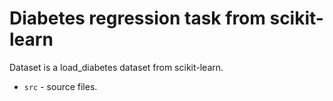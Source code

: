 # Diabetes regression task from scikit-learn

Dataset is a load_diabetes dataset from scikit-learn.

- `src` - source files.
